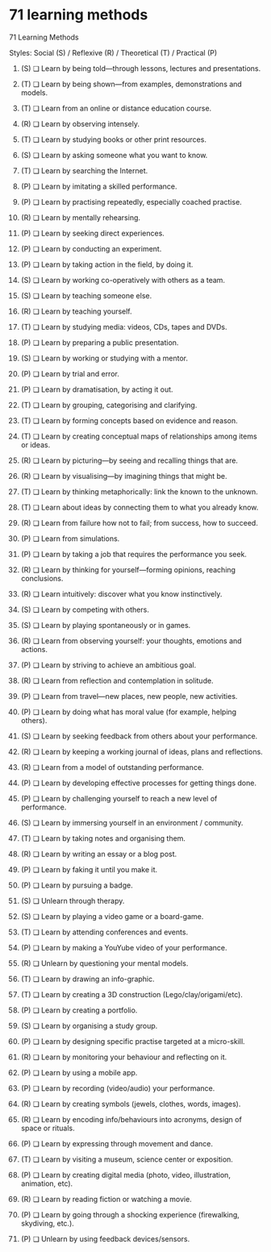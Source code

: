 # 71 learning methods

71 Learning Methods

Styles: Social (S) / Reflexive (R) / Theoretical (T) / Practical (P)

1. (S) ❏ Learn by being told—through lessons, lectures and presentations.

2. (T) ❏ Learn by being shown—from examples, demonstrations and models.

3. (T) ❏ Learn from an online or distance education course.

4. (R) ❏ Learn by observing intensely.

5. (T) ❏ Learn by studying books or other print resources.

6. (S) ❏ Learn by asking someone what you want to know.

7. (T) ❏ Learn by searching the Internet.

8. (P) ❏ Learn by imitating a skilled performance.

9. (P) ❏ Learn by practising repeatedly, especially coached practise.

10. (R) ❏ Learn by mentally rehearsing.

11. (P) ❏ Learn by seeking direct experiences.

12. (P) ❏ Learn by conducting an experiment.

13. (P) ❏ Learn by taking action in the field, by doing it.

14. (S) ❏ Learn by working co-operatively with others as a team.

15. (S) ❏ Learn by teaching someone else.

16. (R) ❏ Learn by teaching yourself.

17. (T) ❏ Learn by studying media: videos, CDs, tapes and DVDs.

18. (P) ❏ Learn by preparing a public presentation.

19. (S) ❏ Learn by working or studying with a mentor.

20. (P) ❏ Learn by trial and error.

21. (P) ❏ Learn by dramatisation, by acting it out.

22. (T) ❏ Learn by grouping, categorising and clarifying.

23. (T) ❏ Learn by forming concepts based on evidence and reason.

24. (T) ❏ Learn by creating conceptual maps of relationships among items or ideas.

25. (R) ❏ Learn by picturing—by seeing and recalling things that are.

26. (R) ❏ Learn by visualising—by imagining things that might be.

27. (T) ❏ Learn by thinking metaphorically: link the known to the unknown.

28. (T) ❏ Learn about ideas by connecting them to what you already know.

29. (R) ❏ Learn from failure how not to fail; from success, how to succeed.

30. (P) ❏ Learn from simulations.

31. (P) ❏ Learn by taking a job that requires the performance you seek.

32. (R) ❏ Learn by thinking for yourself—forming opinions, reaching conclusions.

33. (R) ❏ Learn intuitively: discover what you know instinctively.

34. (S) ❏ Learn by competing with others.

35. (S) ❏ Learn by playing spontaneously or in games.

36. (R) ❏ Learn from observing yourself: your thoughts, emotions and actions.

37. (P) ❏ Learn by striving to achieve an ambitious goal.

38. (R) ❏ Learn from reflection and contemplation in solitude.

39. (P) ❏ Learn from travel—new places, new people, new activities.

40. (P) ❏ Learn by doing what has moral value (for example, helping others).

41. (S) ❏ Learn by seeking feedback from others about your performance.

42. (R) ❏ Learn by keeping a working journal of ideas, plans and reflections.

43. (R) ❏ Learn from a model of outstanding performance.

44. (P) ❏ Learn by developing effective processes for getting things done.

45. (P) ❏ Learn by challenging yourself to reach a new level of performance.

46. (S) ❏ Learn by immersing yourself in an environment / community.

47. (T) ❏ Learn by taking notes and organising them.

48. (R) ❏ Learn by writing an essay or a blog post.

49. (P) ❏ Learn by faking it until you make it.

50. (P) ❏ Learn by pursuing a badge.

51. (S) ❏ Unlearn through therapy.

52. (S) ❏ Learn by playing a video game or a board-game.

53. (T) ❏ Learn by attending conferences and events.

54. (P) ❏ Learn by making a YouYube video of your performance.

55. (R) ❏ Unlearn by questioning your mental models.

56. (T) ❏ Learn by drawing an info-graphic.

57. (T) ❏ Learn by creating a 3D construction (Lego/clay/origami/etc).

58. (P) ❏ Learn by creating a portfolio.

59. (S) ❏ Learn by organising a study group.

60. (P) ❏ Learn by designing specific practise targeted at a micro-skill.

61. (R) ❏ Learn by monitoring your behaviour and reflecting on it.

62. (P) ❏ Learn by using a mobile app.

63. (P) ❏ Learn by recording (video/audio) your performance.

64. (R) ❏ Learn by creating symbols (jewels, clothes, words, images).

65. (R) ❏ Learn by encoding info/behaviours into acronyms, design of space or rituals.

66. (P) ❏ Learn by expressing through movement and dance.

67. (T) ❏ Learn by visiting a museum, science center or exposition.

68. (P) ❏ Learn by creating digital media (photo, video, illustration, animation, etc).

69. (R) ❏ Learn by reading fiction or watching a movie.

70. (P) ❏ Learn by going through a shocking experience (firewalking, skydiving, etc.).

71. (P) ❏ Unlearn by using feedback devices/sensors.